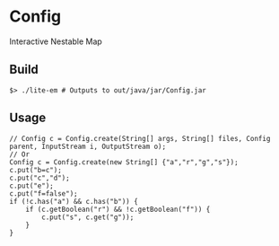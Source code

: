 Config
======

Interactive Nestable Map

## Build
    $> ./lite-em # Outputs to out/java/jar/Config.jar
## Usage
    // Config c = Config.create(String[] args, String[] files, Config parent, InputStream i, OutputStream o);
    // Or
    Config c = Config.create(new String[] {"a","r","g","s"});
    c.put("b=c");
    c.put("c","d");
    c.put("e");
    c.put("f=false");
    if (!c.has("a") && c.has("b")) {
        if (c.getBoolean("r") && !c.getBoolean("f")) {
            c.put("s", c.get("g"));
        }
    }
